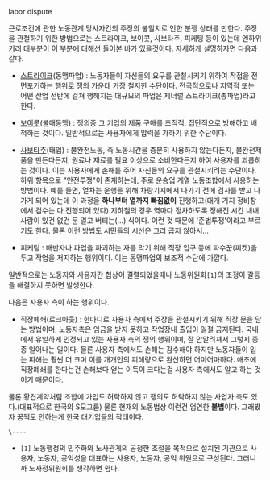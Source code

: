 labor dispute

근로조건에 관한 노동관계 당사자간의 주장의 불일치로 인한 분쟁 상태를 만한다. 주장을 관철하기 위한 방법으로는 스트라이크, 보이콧,
사보타주, 피케팅 등이 있는데 엔하위키러 대부분이 이 부분에 대해선 들어본 바가 있을것이다. 자세하게 설명하자면 다음과 같다.

  * [스트라이크](%EC%8A%A4%ED%8A%B8%EB%9D%BC%EC%9D%B4%ED%81%AC.md)(동맹파업) : 노동자들이 자신들의 요구를 관철시키기 위하여 작접을 전면포기하는 행위로 쟁의 가운데 가장 철저한 수단이다. 전국적으로나 지역적 또는 어떤 산업 전반에 걸쳐 행해지는 대규모의 파업은 제너럴 스트라이크(총파업)라고 한다.  

  * [보이콧](%EB%B3%B4%EC%9D%B4%EC%BD%A7.md)(불매동맹) : 쟁의중 그 기업의 제품 구매를 조직적, 집단적으로 방해하고 배척하는 것이다. 일반적으로는 사용자에게 압력을 가하기 위한 수단이다.  

  * [사보타주](%EC%82%AC%EB%B3%B4%ED%83%80%EC%A3%BC.md)(태업) : 불완전노동, 즉 노동시간을 충분히 사용하지 않는다든지, 불완전제품을 만든다든지, 원료나 재료를 필요 이상으로 소비한다든지 하여 사용자를 괴롭히는 것이다. 이는 사용자에게 손해를 주어 자신들의 요구를 관철시키려는 수단이다.
하위 항목으로 "안전투쟁"이 존재하는데, 주로 운송업 계열 노동조합에서 사용하는 방법이다. 예를 들면, 열차는 운행을 위해 차량기지에서
나가기 전에 검사를 받고 나가게 되어 있는데 이 과정을 **하나부터 열까지 빠짐없이** 진행하고(대개 기지 정비창에서 검수는 다 진행되어
있다) 지하철의 경우 역마다 정차하도록 정해진 시간 내내 사람이 있건 없건 문 열고 버티는(...) 식이다. 이런 것 때문에
'준법투쟁'이라고 부르기도 한다. 물론 이런 방법도 시민들의 시선은 그리 곱지 않아서...  

  * 피케팅 : 배반자나 파업을 파괴하는 자를 막기 위해 직장 입구 등에 파수꾼(피켓)을 두고 작업을 저지하는 행위이다. 이는 동맹파업의 보조적 수단에 가깝다.  

일반적으로는 노동자와 사용자간 협상이 결렬되었을때나 노동위원회`[1]`의 조정이 갈등을 해결하지 못하면 발생한다.

다음은 사용자 측이 하는 행위이다.

  * 직장폐쇄(로크아웃) : 한마디로 사용자 측에서 주장을 관철시키기 위해 직장 문을 닫는 방법이며, 노동자측은 임금을 받지 못하고 작업장내 출입이 일절 금지된다. 국내에서 유일하게 인정되고 있는 사용자 측의 쟁의 행위이며, 잘 안알려져서 그렇지 종종 일어나는 일이다. 물론 사용자 측에서도 손해는 감수해야 하지만 노동자들이 입는 피해는 훨씬 더 크며 이를 개개인의 피해량으로 완산하면 어마어마하다. 애초에 직장폐쇄를 한다는건 손해보다 얻는 이득이 크다는걸 사용자 측에서도 알고 하는 것이기 때문이다.   

물론 황견계약처럼 조합에 가입도 허락하지 않고 쟁의도 허락하지 않는 사업자 측도 있다.(대표적으로 한국의 S모그룹) 물론 현재의 노동법상
이런건 엄연한 **불법**이다. 그래봤자 꿈쩍도 안하는게 한국 대기업들의 작태이다.

`\----`

  * `[1]` 노동행정의 민주화와 노사관계의 공정한 조절을 목적으로 설치된 기관으로 사용자, 노동자, 공익성을 대표하는 사용자, 노동자, 공익 위원으로 구성된다. 그러니까 노사정위원회를 생각하면 쉽다.

